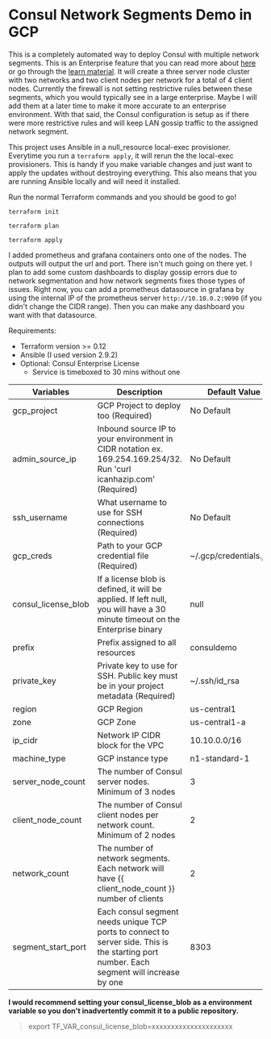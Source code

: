 # Consul Network Segments Demo in GCP

This is a completely automated way to deploy Consul with multiple network segments.  This is an Enterprise feature that you can read more about [here]([https://www.consul.io/docs/enterprise/network-segments/index.html) or go through the [learn material](https://learn.hashicorp.com/consul/day-2-operations/network-segments).  It will create a three server node cluster with two networks and two client nodes per network for a total of 4 client nodes.  Currently the firewall is not setting restrictive rules between these segments, which you would typically see in a large enterprise.  Maybe I will add them at a later time to make it more accurate to an enterprise environment.  With that said, the Consul configuration is setup as if there were more restrictive rules and will keep LAN gossip traffic to the assigned network segment.

This project uses Ansible in a null_resource local-exec provisioner.  Everytime you run a `terraform apply`, it will rerun the the local-exec provisioners.  This is handy if you make variable changes and just want to apply the updates without destroying everything.  This also means that you are running Ansible locally and will need it installed.

Run the normal Terraform commands and you should be good to go!

`terraform init`

`terraform plan`

`terraform apply`

I added prometheus and grafana containers onto one of the nodes.  The outputs will output the url and port.  There isn't much going on there yet.  I plan to add some custom dashboards to display gossip errors due to network segmentation and how network segments fixes those types of issues.  Right now, you can add a prometheus datasource in grafana by using the internal IP of the prometheus server `http://10.10.0.2:9090` (if you didn't change the CIDR range).  Then you can make any dashboard you want with that datasource.

Requirements:
* Terraform version >= 0.12
* Ansible (I used version 2.9.2)
* Optional: Consul Enterprise License
  - Service is timeboxed to 30 mins without one

|Variables|Description                  | Default Value
|------------------------------|-----------------------------|------------------------------|
|gcp_project|GCP  Project  to  deploy  too (Required)|No Default
|admin_source_ip|Inbound  source  IP  to  your  environment  in  CIDR  notation  ex.  169.254.169.254/32.  Run 'curl  icanhazip.com' (Required)|No Default
|ssh_username|What  username  to  use  for  SSH  connections (Required)|No Default
|gcp_creds|Path  to  your  GCP  credential  file (Required)|~/.gcp/credentials.json
|consul_license_blob|If  a  license  blob  is  defined, it  will  be  applied.  If  left  null, you  will  have  a  30  minute  timeout  on  the  Enterprise  binary| null
|prefix|Prefix assigned to all resources|consuldemo
|private_key|Private  key  to  use  for  SSH.  Public key must be in your project metadata (Required)|~/.ssh/id_rsa
|region|GCP  Region|us-central1
|zone|GCP Zone|us-central1-a
|ip_cidr|Network IP CIDR block for the VPC|10.10.0.0/16
|machine_type|GCP  instance  type|n1-standard-1
|server_node_count|The  number  of  Consul  server  nodes.  Minimum  of  3  nodes| 3
|client_node_count|The  number  of  Consul  client  nodes  per  network  count.  Minimum  of  2  nodes|2
|network_count|The  number  of  network  segments.  Each  network  will  have {{ client_node_count }} number  of  clients|2
|segment_start_port|Each  consul  segment  needs  unique  TCP  ports  to  connect  to  server  side.  This  is  the  starting  port  number.  Each  segment  will  increase  by  one|8303

**I would recommend setting your consul_license_blob as a environment variable so you don't inadvertently commit it to a public repository.**
>export TF_VAR_consul_license_blob=xxxxxxxxxxxxxxxxxxxxx